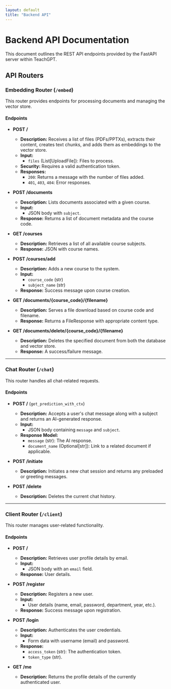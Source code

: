 ```yaml
---
layout: default
title: "Backend API"
---
```


# Backend API Documentation

This document outlines the REST API endpoints provided by the FastAPI server within TeachGPT.

## API Routers

### Embedding Router (`/embed`)
This router provides endpoints for processing documents and managing the vector store.

#### Endpoints

- **POST /**  
  - **Description:** Receives a list of files (PDFs/PPTXs), extracts their content, creates text chunks, and adds them as embeddings to the vector store.
  - **Input:**  
    - `files` (List[UploadFile]): Files to process.
  - **Security:** Requires a valid authentication token.
  - **Responses:**  
    - `200`: Returns a message with the number of files added.
    - `401`, `403`, `404`: Error responses.

- **POST /documents**  
  - **Description:** Lists documents associated with a given course.  
  - **Input:**  
    - JSON body with `subject`.
  - **Response:** Returns a list of document metadata and the course code.

- **GET /courses**  
  - **Description:** Retrieves a list of all available course subjects.
  - **Response:** JSON with course names.
  
- **POST /courses/add**  
  - **Description:** Adds a new course to the system.
  - **Input:**  
    - `course_code` (str)
    - `subject_name` (str)
  - **Response:** Success message upon course creation.

- **GET /documents/{course_code}/{filename}**  
  - **Description:** Serves a file download based on course code and filename.
  - **Response:** Returns a FileResponse with appropriate content type.

- **GET /documents/delete/{course_code}/{filename}**  
  - **Description:** Deletes the specified document from both the database and vector store.
  - **Response:** A success/failure message.

---

### Chat Router (`/chat`)
This router handles all chat-related requests.

#### Endpoints

- **POST /** (`get_prediction_with_ctx`)  
  - **Description:** Accepts a user's chat message along with a subject and returns an AI-generated response.  
  - **Input:**  
    - JSON body containing `message` and `subject`.
  - **Response Model:**  
    - `message` (str): The AI response.
    - `document_name` (Optional[str]): Link to a related document if applicable.

- **POST /initiate**  
  - **Description:** Initiates a new chat session and returns any preloaded or greeting messages.
  
- **POST /delete**  
  - **Description:** Deletes the current chat history.

---

### Client Router (`/client`)
This router manages user-related functionality.

#### Endpoints

- **POST /**  
  - **Description:** Retrieves user profile details by email.
  - **Input:**  
    - JSON body with an `email` field.
  - **Response:** User details.

- **POST /register**  
  - **Description:** Registers a new user.
  - **Input:**  
    - User details (name, email, password, department, year, etc.).
  - **Response:** Success message upon registration.

- **POST /login**  
  - **Description:** Authenticates the user credentials.
  - **Input:**  
    - Form data with username (email) and password.
  - **Response:**  
    - `access_token` (str): The authentication token.
    - `token_type` (str).

- **GET /me**  
  - **Description:** Returns the profile details of the currently authenticated user. 